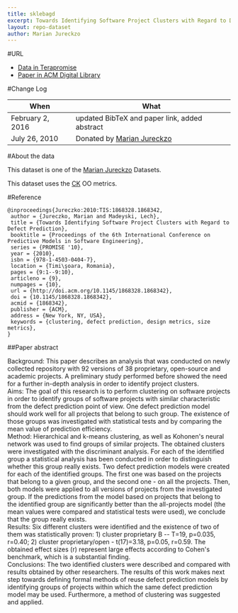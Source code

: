 ```yaml
---
title: sklebagd
excerpt: Towards Identifying Software Project Clusters with Regard to Defect Prediction
layout: repo-dataset
author: Marian Jureckzo
---
```



#URL

* [Data in Terapromise](https://terapromise.csc.ncsu.edu:8443/!/#repo/view/head/defect/ck/sklebagd/)
* [Paper in ACM Digital Library](http://dl.acm.org/citation.cfm?id=1868328.1868342&coll=DL&dl=GUIDE&CFID=96280125&CFTOKEN=47274353)

#Change Log

When | What
---- | ----
February 2, 2016 | updated BibTeX and paper link, added abstract
July 26, 2010 | Donated by [Marian Jureckzo](/repo/people/data-donors/promise3.html)

#About the data

This dataset is one of the [Marian Jureckzo](/repo/people/data-donors/promise3.html) Datasets.

This dataset uses the [CK](/repo/defect/ck/tut.html) OO metrics.

#Reference

```
@inproceedings{Jureczko:2010:TIS:1868328.1868342,
 author = {Jureczko, Marian and Madeyski, Lech},
 title = {Towards Identifying Software Project Clusters with Regard to Defect Prediction},
 booktitle = {Proceedings of the 6th International Conference on Predictive Models in Software Engineering},
 series = {PROMISE '10},
 year = {2010},
 isbn = {978-1-4503-0404-7},
 location = {Timi\şoara, Romania},
 pages = {9:1--9:10},
 articleno = {9},
 numpages = {10},
 url = {http://doi.acm.org/10.1145/1868328.1868342},
 doi = {10.1145/1868328.1868342},
 acmid = {1868342},
 publisher = {ACM},
 address = {New York, NY, USA},
 keywords = {clustering, defect prediction, design metrics, size metrics},
}
```

##Paper abstract

Background: This paper describes an analysis that was conducted on newly collected repository with 92 versions of 38 proprietary, open-source and academic projects. A preliminary study performed before showed the need for a further in-depth analysis in order to identify project clusters.
<br>
Aims: The goal of this research is to perform clustering on software projects in order to identify groups of software projects with similar characteristic from the defect prediction point of view. One defect prediction model should work well for all projects that belong to such group. The existence of those groups was investigated with statistical tests and by comparing the mean value of prediction efficiency.
<br>
Method: Hierarchical and k-means clustering, as well as Kohonen's neural network was used to find groups of similar projects. The obtained clusters were investigated with the discriminant analysis. For each of the identified group a statistical analysis has been conducted in order to distinguish whether this group really exists. Two defect prediction models were created for each of the identified groups. The first one was based on the projects that belong to a given group, and the second one - on all the projects. Then, both models were applied to all versions of projects from the investigated group. If the predictions from the model based on projects that belong to the identified group are significantly better than the all-projects model (the mean values were compared and statistical tests were used), we conclude that the group really exists.
<br>
Results: Six different clusters were identified and the existence of two of them was statistically proven: 1) cluster proprietary B -- T=19, p=0.035, r=0.40; 2) cluster proprietary/open - t(17)=3.18, p=0.05, r=0.59. The obtained effect sizes (r) represent large effects according to Cohen's benchmark, which is a substantial finding.
<br>
Conclusions: The two identified clusters were described and compared with results obtained by other researchers. The results of this work makes next step towards defining formal methods of reuse defect prediction models by identifying groups of projects within which the same defect prediction model may be used. Furthermore, a method of clustering was suggested and applied.
